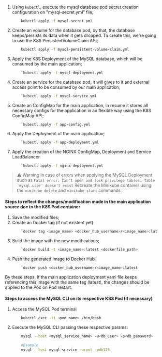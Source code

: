1. Using `kubectl`, execute the mysql database pod secret creation configuration on "mysql-secret.yml" file;
    ```bash
        kubectl apply -f mysql-secret.yml
    ```

2. Create an volume for the database pod, by that, the database keeps/persists its data when it gets dropped. To create this, we're going to use the K8S PersistentVolumeClaim API;
    ```bash
        kubectl apply -f mysql-persistent-volume-claim.yml
    ```

3. Apply the K8S Deployment of the MySQL database, which will be consumed by the main application;
    ```bash
        `kubectl apply -f mysql-deployment.yml
    ```

4. Create an service for the database pod, it will gives to it and external access point to be consumed by our main application;
    ```bash
        `kubectl apply -f mysql-service.yml
    ```

5. Create an ConfigMap for the main application, in resume it stores all necessary configs for the application in an flexible way using the K8S ConfigMap API;
    ```bash
        `kubectl apply -f app-config.yml
    ```

6. Apply the Deployment of the main application;
    ```bash
        `kubectl apply -f app-deployment.yml
    ```

7. Apply the creation of the NGINX ConfigMap, Deployment and Service LoadBalancer
    ```bash
        `kubectl apply -f nginx-deployment.yml
    ``` 

> ⚠️ Warning
> In case of errors when applying the MySQL Deployment such as `Fatal error: Can't open and lock privilege tables: Table 'mysql.user' doesn't exist`
> Recreate the Minikube container using the `minikube delete` and `minikube start` commands.


#### Steps to reflect the changes/modification made in the main application source doe to the K8S Pod container

1. Save the modified files;
2. Create an Docker tag (if not existent yet)
    ```bash
        `docker tag <image_name> <docker_hub_username>/<image_name>:latest
    ```
3. Build the image with the new modifications;
    ```bash
        `docker build -t <image_name>:latest <dockerfile_path>
    ```
4. Push the generated image to Docker Hub
    ```bash
        `docker push <docker_hub_username>/<image_name>:latest
    ```

By these steps, if the main application deployment yaml file keeps referencing this image with the same tag (latest), the changes should be applied to the Pod on Pod restart.


#### Steps to access the MySQL CLI on its respective K8S Pod (If necessary)
1. Access the MySQL Pod terminal
    ```bash
        kubectl exec -it <pod_name> /bin/bash 
    ```
2. Execute the MySQL CLI passing these respective params:
    ```bash
        mysql --host <mysql_service_name> -u<db_user> -p<db_password>
        
        #Example
        mysql --host mysql-service -uroot -pdb123
    ```
